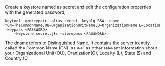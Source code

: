 
Create a keystore named as secret and edit the configuration properties with the generated password;
```
keytool -genkeypair -alias secret -keyalg RSA -dname "CN=TheCommonName,OU=OrganizationUnitName,O=OrganizationName,L=LocationName,S=StateName,C=CountryName" -keypass <PASSWORD>
    -keystore secret.jks -storepass <PASSWORD>
```

The dname refers to Distinguished Name. It contains the server identity, called the Common Name (CN), as well as other relevant information about your Organizational Unit (OU), Oranization(O), Locality (L), State (S) and Country (C